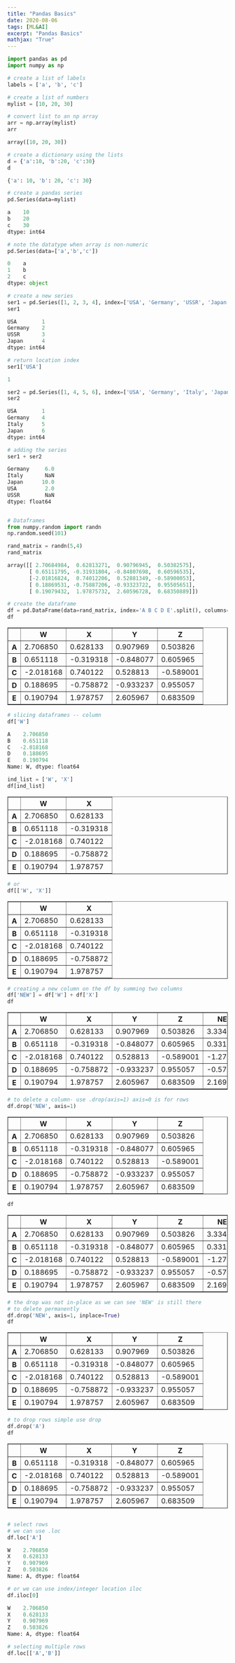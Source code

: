 ```yaml
---
title: "Pandas Basics"
date: 2020-08-06
tags: [ML&AI]
excerpt: "Pandas Basics"
mathjax: "True"
---
```


```python
import pandas as pd
import numpy as np

# create a list of labels
labels = ['a', 'b', 'c']

# create a list of numbers
mylist = [10, 20, 30]

# convert list to an np array
arr = np.array(mylist)
arr

array([10, 20, 30])

# create a dictionary using the lists
d = {'a':10, 'b':20, 'c':30}
d

{'a': 10, 'b': 20, 'c': 30}

# create a pandas series
pd.Series(data=mylist)

a    10
b    20
c    30
dtype: int64

# note the datatype when array is non-numeric
pd.Series(data=['a','b','c'])

0    a
1    b
2    c
dtype: object
```

```python
# create a new series
ser1 = pd.Series([1, 2, 3, 4], index=['USA', 'Germany', 'USSR', 'Japan']) 
ser1

USA        1
Germany    2
USSR       3
Japan      4
dtype: int64

# return location index
ser1['USA']

1

ser2 = pd.Series([1, 4, 5, 6], index=['USA', 'Germany', 'Italy', 'Japan'])
ser2

USA        1
Germany    4
Italy      5
Japan      6
dtype: int64

# adding the series
ser1 + ser2

Germany     6.0
Italy       NaN
Japan      10.0
USA         2.0
USSR        NaN
dtype: float64
```

```python

# Dataframes
from numpy.random import randn
np.random.seed(101)

rand_matrix = randn(5,4)
rand_matrix

array([[ 2.70684984,  0.62813271,  0.90796945,  0.50382575],
       [ 0.65111795, -0.31931804, -0.84807698,  0.60596535],
       [-2.01816824,  0.74012206,  0.52881349, -0.58900053],
       [ 0.18869531, -0.75887206, -0.93323722,  0.95505651],
       [ 0.19079432,  1.97875732,  2.60596728,  0.68350889]])

# create the dataframe
df = pd.DataFrame(data=rand_matrix, index='A B C D E'.split(), columns=('W X Y Z').split())
df
```

<table border="1" class="dataframe">
  <thead>
    <tr>
      <th></th>
      <th>W</th>
      <th>X</th>
      <th>Y</th>
      <th>Z</th>
    </tr>
  </thead>
  <tbody>
    <tr>
      <th>A</th>
      <td>2.706850</td>
      <td>0.628133</td>
      <td>0.907969</td>
      <td>0.503826</td>
    </tr>
    <tr>
      <th>B</th>
      <td>0.651118</td>
      <td>-0.319318</td>
      <td>-0.848077</td>
      <td>0.605965</td>
    </tr>
    <tr>
      <th>C</th>
      <td>-2.018168</td>
      <td>0.740122</td>
      <td>0.528813</td>
      <td>-0.589001</td>
    </tr>
    <tr>
      <th>D</th>
      <td>0.188695</td>
      <td>-0.758872</td>
      <td>-0.933237</td>
      <td>0.955057</td>
    </tr>
    <tr>
      <th>E</th>
      <td>0.190794</td>
      <td>1.978757</td>
      <td>2.605967</td>
      <td>0.683509</td>
    </tr>
  </tbody>
</table>

```python
# slicing dataframes -- column
df['W']

A    2.706850
B    0.651118
C   -2.018168
D    0.188695
E    0.190794
Name: W, dtype: float64

ind_list = ['W', 'X']
df[ind_list]
```

<table border="1" class="dataframe">
  <thead>
    <tr>
      <th></th>
      <th>W</th>
      <th>X</th>
    </tr>
  </thead>
  <tbody>
    <tr>
      <th>A</th>
      <td>2.706850</td>
      <td>0.628133</td>
    </tr>
    <tr>
      <th>B</th>
      <td>0.651118</td>
      <td>-0.319318</td>
    </tr>
    <tr>
      <th>C</th>
      <td>-2.018168</td>
      <td>0.740122</td>
    </tr>
    <tr>
      <th>D</th>
      <td>0.188695</td>
      <td>-0.758872</td>
    </tr>
    <tr>
      <th>E</th>
      <td>0.190794</td>
      <td>1.978757</td>
    </tr>
  </tbody>
</table>

```python
# or 
df[['W', 'X']]
```

<table border="1" class="dataframe">
  <thead>
    <tr>
      <th></th>
      <th>W</th>
      <th>X</th>
    </tr>
  </thead>
  <tbody>
    <tr>
      <th>A</th>
      <td>2.706850</td>
      <td>0.628133</td>
    </tr>
    <tr>
      <th>B</th>
      <td>0.651118</td>
      <td>-0.319318</td>
    </tr>
    <tr>
      <th>C</th>
      <td>-2.018168</td>
      <td>0.740122</td>
    </tr>
    <tr>
      <th>D</th>
      <td>0.188695</td>
      <td>-0.758872</td>
    </tr>
    <tr>
      <th>E</th>
      <td>0.190794</td>
      <td>1.978757</td>
    </tr>
  </tbody>
</table>

```python
# creating a new column on the df by summing two columns
df['NEW'] = df['W'] + df['X']
df
```

<table border="1" class="dataframe">
  <thead>
    <tr>
      <th></th>
      <th>W</th>
      <th>X</th>
      <th>Y</th>
      <th>Z</th>
      <th>NEW</th>
    </tr>
  </thead>
  <tbody>
    <tr>
      <th>A</th>
      <td>2.706850</td>
      <td>0.628133</td>
      <td>0.907969</td>
      <td>0.503826</td>
      <td>3.334983</td>
    </tr>
    <tr>
      <th>B</th>
      <td>0.651118</td>
      <td>-0.319318</td>
      <td>-0.848077</td>
      <td>0.605965</td>
      <td>0.331800</td>
    </tr>
    <tr>
      <th>C</th>
      <td>-2.018168</td>
      <td>0.740122</td>
      <td>0.528813</td>
      <td>-0.589001</td>
      <td>-1.278046</td>
    </tr>
    <tr>
      <th>D</th>
      <td>0.188695</td>
      <td>-0.758872</td>
      <td>-0.933237</td>
      <td>0.955057</td>
      <td>-0.570177</td>
    </tr>
    <tr>
      <th>E</th>
      <td>0.190794</td>
      <td>1.978757</td>
      <td>2.605967</td>
      <td>0.683509</td>
      <td>2.169552</td>
    </tr>
  </tbody>
</table>

```python
# to delete a column- use .drop(axis=1) axis=0 is for rows
df.drop('NEW', axis=1)
```

<table border="1" class="dataframe">
  <thead>
    <tr>
      <th></th>
      <th>W</th>
      <th>X</th>
      <th>Y</th>
      <th>Z</th>
    </tr>
  </thead>
  <tbody>
    <tr>
      <th>A</th>
      <td>2.706850</td>
      <td>0.628133</td>
      <td>0.907969</td>
      <td>0.503826</td>
    </tr>
    <tr>
      <th>B</th>
      <td>0.651118</td>
      <td>-0.319318</td>
      <td>-0.848077</td>
      <td>0.605965</td>
    </tr>
    <tr>
      <th>C</th>
      <td>-2.018168</td>
      <td>0.740122</td>
      <td>0.528813</td>
      <td>-0.589001</td>
    </tr>
    <tr>
      <th>D</th>
      <td>0.188695</td>
      <td>-0.758872</td>
      <td>-0.933237</td>
      <td>0.955057</td>
    </tr>
    <tr>
      <th>E</th>
      <td>0.190794</td>
      <td>1.978757</td>
      <td>2.605967</td>
      <td>0.683509</td>
    </tr>
  </tbody>
</table>

```python
df
```

<table border="1" class="dataframe">
  <thead>
    <tr>
      <th></th>
      <th>W</th>
      <th>X</th>
      <th>Y</th>
      <th>Z</th>
      <th>NEW</th>
    </tr>
  </thead>
  <tbody>
    <tr>
      <th>A</th>
      <td>2.706850</td>
      <td>0.628133</td>
      <td>0.907969</td>
      <td>0.503826</td>
      <td>3.334983</td>
    </tr>
    <tr>
      <th>B</th>
      <td>0.651118</td>
      <td>-0.319318</td>
      <td>-0.848077</td>
      <td>0.605965</td>
      <td>0.331800</td>
    </tr>
    <tr>
      <th>C</th>
      <td>-2.018168</td>
      <td>0.740122</td>
      <td>0.528813</td>
      <td>-0.589001</td>
      <td>-1.278046</td>
    </tr>
    <tr>
      <th>D</th>
      <td>0.188695</td>
      <td>-0.758872</td>
      <td>-0.933237</td>
      <td>0.955057</td>
      <td>-0.570177</td>
    </tr>
    <tr>
      <th>E</th>
      <td>0.190794</td>
      <td>1.978757</td>
      <td>2.605967</td>
      <td>0.683509</td>
      <td>2.169552</td>
    </tr>
  </tbody>
</table>

```python
# the drop was not in-place as we can see 'NEW' is still there
# to delete permanently
df.drop('NEW', axis=1, inplace=True)
df
```

<table border="1" class="dataframe">
  <thead>
    <tr>
      <th></th>
      <th>W</th>
      <th>X</th>
      <th>Y</th>
      <th>Z</th>
    </tr>
  </thead>
  <tbody>
    <tr>
      <th>A</th>
      <td>2.706850</td>
      <td>0.628133</td>
      <td>0.907969</td>
      <td>0.503826</td>
    </tr>
    <tr>
      <th>B</th>
      <td>0.651118</td>
      <td>-0.319318</td>
      <td>-0.848077</td>
      <td>0.605965</td>
    </tr>
    <tr>
      <th>C</th>
      <td>-2.018168</td>
      <td>0.740122</td>
      <td>0.528813</td>
      <td>-0.589001</td>
    </tr>
    <tr>
      <th>D</th>
      <td>0.188695</td>
      <td>-0.758872</td>
      <td>-0.933237</td>
      <td>0.955057</td>
    </tr>
    <tr>
      <th>E</th>
      <td>0.190794</td>
      <td>1.978757</td>
      <td>2.605967</td>
      <td>0.683509</td>
    </tr>
  </tbody>
</table>

```python
# to drop rows simple use drop
df.drop('A')
df
```
<table border="1" class="dataframe">
  <thead>
    <tr>
      <th></th>
      <th>W</th>
      <th>X</th>
      <th>Y</th>
      <th>Z</th>
    </tr>
  </thead>
  <tbody>
    <tr>
      <th>B</th>
      <td>0.651118</td>
      <td>-0.319318</td>
      <td>-0.848077</td>
      <td>0.605965</td>
    </tr>
    <tr>
      <th>C</th>
      <td>-2.018168</td>
      <td>0.740122</td>
      <td>0.528813</td>
      <td>-0.589001</td>
    </tr>
    <tr>
      <th>D</th>
      <td>0.188695</td>
      <td>-0.758872</td>
      <td>-0.933237</td>
      <td>0.955057</td>
    </tr>
    <tr>
      <th>E</th>
      <td>0.190794</td>
      <td>1.978757</td>
      <td>2.605967</td>
      <td>0.683509</td>
    </tr>
  </tbody>
</table>

```python

# select rows
# we can use .loc
df.loc['A']

W    2.706850
X    0.628133
Y    0.907969
Z    0.503826
Name: A, dtype: float64

# or we can use index/integer location iloc
df.iloc[0]

W    2.706850
X    0.628133
Y    0.907969
Z    0.503826
Name: A, dtype: float64

# selecting multiple rows
df.loc[['A','B']]
```













